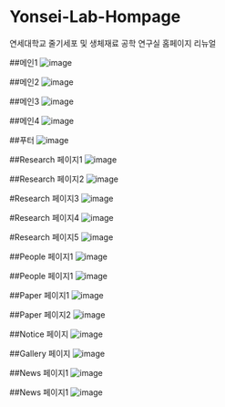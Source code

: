 # Yonsei-Lab-Hompage
연세대학교 줄기세포 및 생체재료 공학 연구실 홈페이지 리뉴얼

##메인1
![image](https://user-images.githubusercontent.com/103983364/230626914-d2d7eccb-f4ac-48ce-b42f-d00b720582e6.png)

##메인2
![image](https://user-images.githubusercontent.com/103983364/230627496-b44e09c0-5e96-4691-92e0-cececb51af8b.png)

##메인3
![image](https://user-images.githubusercontent.com/103983364/230627573-14580962-f13c-4cf0-9831-acf39181a1c5.png)

##메인4
![image](https://user-images.githubusercontent.com/103983364/230627611-816230ed-c0b0-44ca-8a31-ef357b767ec7.png)

##푸터
![image](https://user-images.githubusercontent.com/103983364/230640908-48e18a74-3ee6-4e1a-8927-2c2410440bc2.png)

##Research 페이지1
![image](https://user-images.githubusercontent.com/103983364/230627066-ed8c8034-28aa-4d44-a741-ece6501946b9.png)

##Research 페이지2
![image](https://user-images.githubusercontent.com/103983364/230627169-c94cdaf4-4910-4f05-a331-caa31a89fb7d.png)

#Research 페이지3
![image](https://user-images.githubusercontent.com/103983364/230627249-44b425bd-effd-4958-b652-dc6eb35bbdde.png)

#Research 페이지4
![image](https://user-images.githubusercontent.com/103983364/230627294-a72e91de-f602-4317-b15a-9b2d9392ef46.png)

#Research 페이지5
![image](https://user-images.githubusercontent.com/103983364/230627324-d829ffaf-7247-43c8-8ea8-4eedc7a13eb8.png)

##People 페이지1
![image](https://user-images.githubusercontent.com/103983364/230627707-e6aee6ed-dcdf-4799-a518-914d7a41dd03.png)

##People 페이지1
![image](https://user-images.githubusercontent.com/103983364/230627786-22c5180e-c9fe-47e3-a45c-4e6690a845e0.png)

##Paper 페이지1
![image](https://user-images.githubusercontent.com/103983364/230627823-86dfe137-b326-4ff5-bf96-9123fbc31257.png)

##Paper 페이지2
![image](https://user-images.githubusercontent.com/103983364/230627893-e85eafbc-af53-4e4e-bfe8-28691d825670.png)

##Notice 페이지
![image](https://user-images.githubusercontent.com/103983364/230627953-1adcac6b-39fd-4469-8ee4-2c8c34be9563.png)

##Gallery 페이지
![image](https://user-images.githubusercontent.com/103983364/230627982-fd7aafb7-30ac-4bbb-ab23-32d803de5c6b.png)

##News 페이지1
![image](https://user-images.githubusercontent.com/103983364/230628040-ab20c4f6-e7c0-4cd9-9f96-411e4510e9e2.png)

##News 페이지1
![image](https://user-images.githubusercontent.com/103983364/230628066-773c5290-c283-402a-a4bf-eac42a294027.png)
